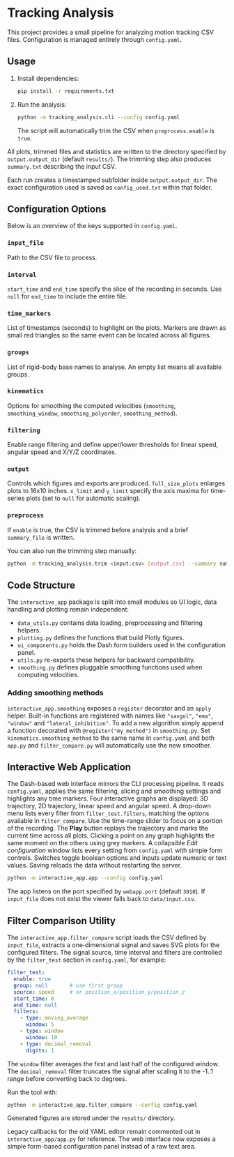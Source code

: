 # Tracking Analysis

This project provides a small pipeline for analyzing motion tracking CSV files. Configuration is managed entirely through `config.yaml`.

## Usage

1. Install dependencies:
   ```bash
   pip install -r requirements.txt
   ```
2. Run the analysis:
   ```bash
   python -m tracking_analysis.cli --config config.yaml
   ```
   The script will automatically trim the CSV when `preprocess.enable` is `true`.

All plots, trimmed files and statistics are written to the directory specified by `output.output_dir` (default `results/`). The trimming step also produces `summary.txt` describing the input CSV.

Each run creates a timestamped subfolder inside `output.output_dir`. The exact configuration used is saved as `config_used.txt` within that folder.

## Configuration Options

Below is an overview of the keys supported in `config.yaml`.

### `input_file`
Path to the CSV file to process.

### `interval`
`start_time` and `end_time` specify the slice of the recording in seconds. Use `null` for `end_time` to include the entire file.

### `time_markers`
List of timestamps (seconds) to highlight on the plots. Markers are drawn as small red triangles so the same event can be located across all figures.

### `groups`
List of rigid-body base names to analyse. An empty list means all available groups.

### `kinematics`
Options for smoothing the computed velocities (`smoothing`, `smoothing_window`, `smoothing_polyorder`, `smoothing_method`).

### `filtering`
Enable range filtering and define upper/lower thresholds for linear speed, angular speed and X/Y/Z coordinates.

### `output`
Controls which figures and exports are produced. `full_size_plots` enlarges plots to 16x10 inches. `x_limit` and `y_limit` specify the axis maxima for time-series plots (set to `null` for automatic scaling).

### `preprocess`
If `enable` is true, the CSV is trimmed before analysis and a brief `summary_file` is written.

You can also run the trimming step manually:

```bash
python -m tracking_analysis.trim <input.csv> [output.csv] --summary summary.txt
```

## Code Structure

The `interactive_app` package is split into small modules so UI logic, data
handling and plotting remain independent:

- `data_utils.py` contains data loading, preprocessing and filtering helpers.
- `plotting.py` defines the functions that build Plotly figures.
- `ui_components.py` holds the Dash form builders used in the configuration
  panel.
- `utils.py` re-exports these helpers for backward compatibility.
- `smoothing.py` defines pluggable smoothing functions used when computing
  velocities.

### Adding smoothing methods

`interactive_app.smoothing` exposes a `register` decorator and an
`apply` helper. Built-in functions are registered with names like
`"savgol"`, `"ema"`, `"window"` and `"lateral_inhibition"`. To add a new
algorithm simply append a function decorated with `@register("my_method")`
in `smoothing.py`. Set `kinematics.smoothing_method` to the same name in
`config.yaml` and both `app.py` and `filter_compare.py` will automatically
use the new smoother.

## Interactive Web Application

The Dash-based web interface mirrors the CLI processing pipeline. It reads
`config.yaml`, applies the same filtering, slicing and smoothing settings and
highlights any time markers. Four interactive graphs are displayed:
3D trajectory, 2D trajectory, linear speed and angular speed. A drop-down menu
lists every filter from `filter_test.filters`, matching the options available in
`filter_compare`. Use the time-range slider to focus on a portion of the
recording. The **Play** button replays the trajectory and marks the current time
across all plots. Clicking a point on any graph highlights the same moment on
the others using grey markers. A collapsible *Edit configuration* window lists
every setting from `config.yaml` with simple form controls. Switches toggle
boolean options and inputs update numeric or text values. Saving reloads the data
without restarting the server.


```bash
python -m interactive_app.app --config config.yaml
```

The app listens on the port specified by `webapp.port` (default `3010`).
If `input_file` does not exist the viewer falls back to `data/input.csv`.




## Filter Comparison Utility

The `interactive_app.filter_compare` script loads the CSV defined by
`input_file`, extracts a one‑dimensional signal and saves SVG plots for the
configured filters.
The signal source, time interval and filters are controlled by the
`filter_test` section in `config.yaml`, for example:

```yaml
filter_test:
  enable: true
  group: null       # use first group
  source: speed     # or position_x/position_y/position_z
  start_time: 0
  end_time: null
  filters:
    - type: moving_average
      window: 5
    - type: window
      window: 10
    - type: decimal_removal
      digits: 1
```

The `window` filter averages the first and last half of the
configured window. The `decimal_removal` filter truncates the
signal after scaling it to the -1..1 range before converting back to
degrees.

Run the tool with:

```bash
python -m interactive_app.filter_compare --config config.yaml
```

Generated figures are stored under the `results/` directory.

Legacy callbacks for the old YAML editor remain commented out in
`interactive_app/app.py` for reference. The web interface now exposes a simple
form-based configuration panel instead of a raw text area.
